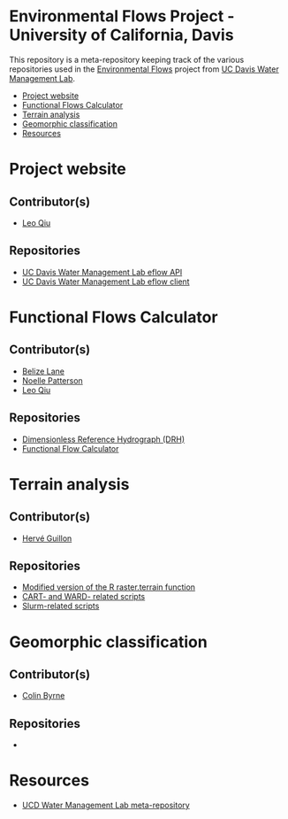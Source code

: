 # Environmental Flows Project - University of California, Davis

This repository is a meta-repository keeping track of the various repositories used in the [Environmental Flows](https://eflows.ucdavis.edu/) project from [UC Davis Water Management Lab](http://watermanagement.ucdavis.edu/).

- [Project website](#project-website)
- [Functional Flows Calculator](#functional-flows-calculator)
- [Terrain analysis](#terrain-analysis)
- [Geomorphic classification](#geomorphic-classification)
- [Resources](#resources)

# Project website

## Contributor(s)
- [Leo Qiu](https://github.com/leogoesger/)

## Repositories
- [UC Davis Water Management Lab eflow API](https://github.com/leogoesger/eflow-node-api)
- [UC Davis Water Management Lab eflow client](https://github.com/leogoesger/eflow-client)

# Functional Flows Calculator

## Contributor(s)
- [Belize Lane](https://github.com/bellearela)
- [Noelle Patterson](https://github.com/NoellePatterson)
- [Leo Qiu](https://github.com/leogoesger/)

## Repositories
- [Dimensionless Reference Hydrograph (DRH)](https://github.com/NoellePatterson/dim-hydro)
- [Functional Flow Calculator](https://github.com/leogoesger/func-flow)


# Terrain analysis

## Contributor(s)
- [Hervé Guillon](https://github.com/hrvg)

## Repositories
- [Modified version of the R raster.terrain function](https://github.com/hrvg/terrain_)
- [CART- and WARD- related scripts](https://github.com/hrvg/super-barnacle)
- [Slurm-related scripts](https://github.com/hrvg/vigilant-disco)

# Geomorphic classification

## Contributor(s)
- [Colin Byrne](https://github.com/colinfb)

## Repositories
- 

# Resources

- [UCD Water Management Lab meta-repository](https://github.com/hrvg/ucd-water-mgmt-lab)